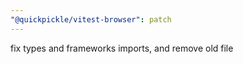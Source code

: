 ```yaml
---
"@quickpickle/vitest-browser": patch
---
```


fix types and frameworks imports, and remove old file
